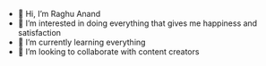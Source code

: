 - 👋 Hi, I’m Raghu Anand
- 👀 I’m interested in doing everything that gives me happiness and satisfaction
- 🌱 I’m currently learning everything
- 💞️ I’m looking to collaborate with content creators


<!---
raghuaanand/raghuaanand is a ✨ special ✨ repository because its `README.md` (this file) appears on your GitHub profile.
You can click the Preview link to take a look at your changes.
--->
